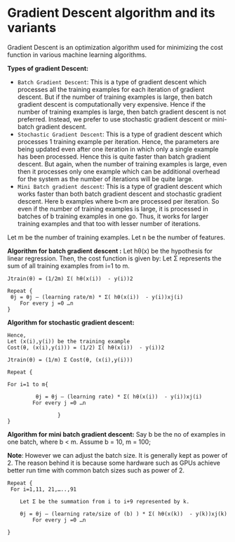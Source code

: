# Gradient Descent algorithm and its variants

Gradient Descent is an optimization algorithm used for minimizing the cost function in various machine learning algorithms.

**Types of gradient Descent:**

* `Batch Gradient Descent`: This is a type of gradient descent which processes all the training examples for each iteration of gradient descent. But if the number of training examples is large, then batch gradient descent is computationally very expensive. Hence if the number of training examples is large, then batch gradient descent is not preferred. Instead, we prefer to use stochastic gradient descent or mini-batch gradient descent.
* `Stochastic Gradient Descent`: This is a type of gradient descent which processes 1 training example per iteration. Hence, the parameters are being updated even after one iteration in which only a single example has been processed. Hence this is quite faster than batch gradient descent. But again, when the number of training examples is large, even then it processes only one example which can be additional overhead for the system as the number of iterations will be quite large.
* `Mini Batch gradient descent`: This is a type of gradient descent which works faster than both batch gradient descent and stochastic gradient descent. Here b examples where b<m are processed per iteration. So even if the number of training examples is large, it is processed in batches of b training examples in one go. Thus, it works for larger training examples and that too with lesser number of iterations.


Let m be the number of training examples.
Let n be the number of features.

**Algorithm for batch gradient descent :**
Let hθ(x) be the hypothesis for linear regression. Then, the cost function is given by:
Let Σ represents the sum of all training examples from i=1 to m.
```
Jtrain(θ) = (1/2m) Σ( hθ(x(i))  - y(i))2

Repeat {
 θj = θj – (learning rate/m) * Σ( hθ(x(i))  - y(i))xj(i)
    For every j =0 …n 
}
```

**Algorithm for stochastic gradient descent:**
```
Hence,
Let (x(i),y(i)) be the training example
Cost(θ, (x(i),y(i))) = (1/2) Σ( hθ(x(i))  - y(i))2

Jtrain(θ) = (1/m) Σ Cost(θ, (x(i),y(i)))

Repeat {

For i=1 to m{

         θj = θj – (learning rate) * Σ( hθ(x(i))  - y(i))xj(i)
        For every j =0 …n

                } 
}
```

**Algorithm for mini batch gradient descent:**
Say b be the no of examples in one batch, where b < m.
Assume b = 10, m = 100;

**Note**: However we can adjust the batch size. It is generally kept as power of 2. The reason behind it is because some hardware such as GPUs achieve better run 
time with common batch sizes such as power of 2.
```
Repeat {
 For i=1,11, 21,…..,91

    Let Σ be the summation from i to i+9 represented by k. 

    θj = θj – (learning rate/size of (b) ) * Σ( hθ(x(k))  - y(k))xj(k)
        For every j =0 …n

}
```